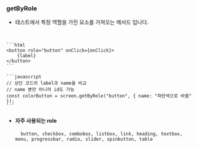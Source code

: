 
### getByRole

- 테스트에서 특정 역할을 가진 요소를 가져오는 메서드 입니다.
<br/>

    ```html
    <button role="button" onClick={onClick}>
        {label}
    </button>
    ```
    
    ```javascript
    // 상단 코드의 label과 name을 비교
    // name 뿐만 아니라 id도 가능
    const colorButton = screen.getByRole("button", { name: "파란색으로 바뀜" });
    ```

- #### 자주 사용되는 role

        button, checkbox, combobox, listbox, link, heading, textbox, menu, progressbar, radio, slider, spinbutton, table
